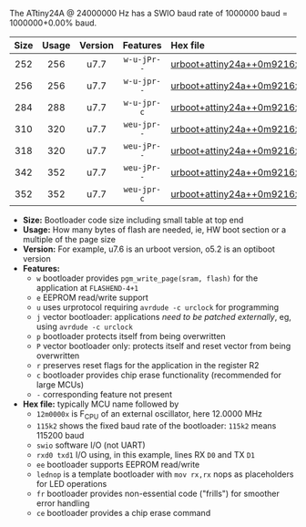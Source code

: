 The ATtiny24A @ 24000000 Hz has a SWIO baud rate of 1000000 baud = 1000000+0.00% baud.

|Size|Usage|Version|Features|Hex file|
|:-:|:-:|:-:|:-:|:--|
|252|256|u7.7|`w-u-jPr--`|[urboot+attiny24a++0m9216x+++38k4_swio_rxb0_txb1_lednop.hex](https://raw.githubusercontent.com/stefanrueger/urboot.hex/main/mcus/attiny24a/external_oscillator/fcpu++0m9216_Hz/br+++38k4_bps/urboot+attiny24a++0m9216x+++38k4_swio_rxb0_txb1_lednop.hex)|
|256|256|u7.7|`w-u-jpr--`|[urboot+attiny24a++0m9216x+++38k4_swio_rxb0_txb1_lednop_fr.hex](https://raw.githubusercontent.com/stefanrueger/urboot.hex/main/mcus/attiny24a/external_oscillator/fcpu++0m9216_Hz/br+++38k4_bps/urboot+attiny24a++0m9216x+++38k4_swio_rxb0_txb1_lednop_fr.hex)|
|284|288|u7.7|`w-u-jpr-c`|[urboot+attiny24a++0m9216x+++38k4_swio_rxb0_txb1_lednop_fr_ce.hex](https://raw.githubusercontent.com/stefanrueger/urboot.hex/main/mcus/attiny24a/external_oscillator/fcpu++0m9216_Hz/br+++38k4_bps/urboot+attiny24a++0m9216x+++38k4_swio_rxb0_txb1_lednop_fr_ce.hex)|
|310|320|u7.7|`weu-jpr--`|[urboot+attiny24a++0m9216x+++38k4_swio_rxb0_txb1_ee_lednop.hex](https://raw.githubusercontent.com/stefanrueger/urboot.hex/main/mcus/attiny24a/external_oscillator/fcpu++0m9216_Hz/br+++38k4_bps/urboot+attiny24a++0m9216x+++38k4_swio_rxb0_txb1_ee_lednop.hex)|
|318|320|u7.7|`weu-jPr--`|[urboot+attiny24a++0m9216x+++38k4_swio_rxb0_txb1_ee.hex](https://raw.githubusercontent.com/stefanrueger/urboot.hex/main/mcus/attiny24a/external_oscillator/fcpu++0m9216_Hz/br+++38k4_bps/urboot+attiny24a++0m9216x+++38k4_swio_rxb0_txb1_ee.hex)|
|342|352|u7.7|`weu-jPr--`|[urboot+attiny24a++0m9216x+++38k4_swio_rxb0_txb1_ee_lednop_fr.hex](https://raw.githubusercontent.com/stefanrueger/urboot.hex/main/mcus/attiny24a/external_oscillator/fcpu++0m9216_Hz/br+++38k4_bps/urboot+attiny24a++0m9216x+++38k4_swio_rxb0_txb1_ee_lednop_fr.hex)|
|352|352|u7.7|`weu-jpr-c`|[urboot+attiny24a++0m9216x+++38k4_swio_rxb0_txb1_ee_lednop_fr_ce.hex](https://raw.githubusercontent.com/stefanrueger/urboot.hex/main/mcus/attiny24a/external_oscillator/fcpu++0m9216_Hz/br+++38k4_bps/urboot+attiny24a++0m9216x+++38k4_swio_rxb0_txb1_ee_lednop_fr_ce.hex)|

- **Size:** Bootloader code size including small table at top end
- **Usage:** How many bytes of flash are needed, ie, HW boot section or a multiple of the page size
- **Version:** For example, u7.6 is an urboot version, o5.2 is an optiboot version
- **Features:**
  + `w` bootloader provides `pgm_write_page(sram, flash)` for the application at `FLASHEND-4+1`
  + `e` EEPROM read/write support
  + `u` uses urprotocol requiring `avrdude -c urclock` for programming
  + `j` vector bootloader: applications *need to be patched externally*, eg, using `avrdude -c urclock`
  + `p` bootloader protects itself from being overwritten
  + `P` vector bootloader only: protects itself and reset vector from being overwritten
  + `r` preserves reset flags for the application in the register R2
  + `c` bootloader provides chip erase functionality (recommended for large MCUs)
  + `-` corresponding feature not present
- **Hex file:** typically MCU name followed by
  + `12m0000x` is F<sub>CPU</sub> of an external oscillator, here 12.0000 MHz
  + `115k2` shows the fixed baud rate of the bootloader: `115k2` means 115200 baud
  + `swio` software I/O (not UART)
  + `rxd0 txd1` I/O using, in this example, lines RX `D0` and TX `D1`
  + `ee` bootloader supports EEPROM read/write
  + `lednop` is a template bootloader with `mov rx,rx` nops as placeholders for LED operations
  + `fr` bootloader provides non-essential code ("frills") for smoother error handling
  + `ce` bootloader provides a chip erase command
